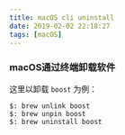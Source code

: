 ```yaml
---
title: macOS cli uninstall
date: 2019-02-02 22:18:27
tags: [macOS]
---
```


### macOS通过终端卸载软件
这里以卸载 `boost` 为例：
```
$: brew unlink boost
$: brew unpin boost
$: brew uninstall boost
```
